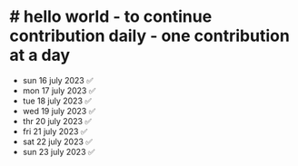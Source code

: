 # # hello world - to continue contribution daily - one contribution at a day

- sun 16 july 2023 ✅
- mon 17 july 2023 ✅
- tue 18 july 2023 ✅
- wed 19 july 2023 ✅
- thr 20 july 2023 ✅
- fri 21 july 2023 ✅
- sat 22 july 2023 ✅
- sun 23 july 2023 ✅






